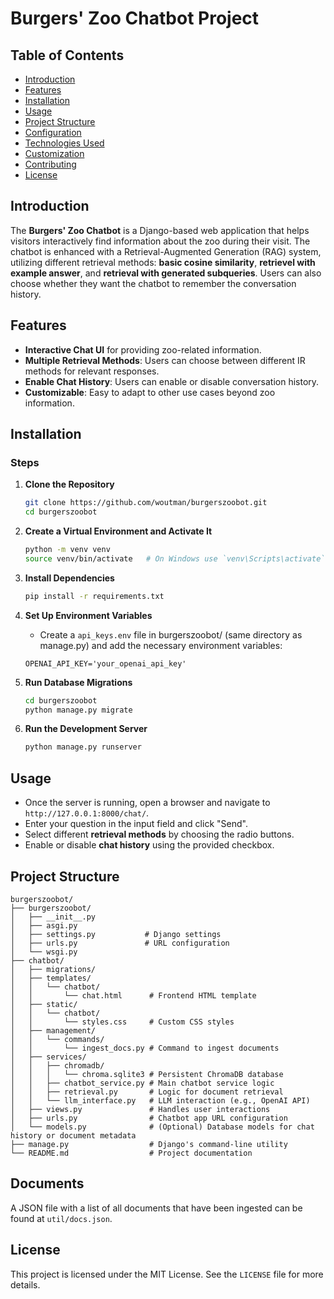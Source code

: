 # Burgers' Zoo Chatbot Project

## Table of Contents
- [Introduction](#introduction)
- [Features](#features)
- [Installation](#installation)
- [Usage](#usage)
- [Project Structure](#project-structure)
- [Configuration](#configuration)
- [Technologies Used](#technologies-used)
- [Customization](#customization)
- [Contributing](#contributing)
- [License](#license)

## Introduction
The **Burgers' Zoo Chatbot** is a Django-based web application that helps visitors interactively find information about the zoo during their visit. The chatbot is enhanced with a Retrieval-Augmented Generation (RAG) system, utilizing different retrieval methods: **basic cosine similarity**, **retrievel with example answer**, and **retrieval with generated subqueries**. Users can also choose whether they want the chatbot to remember the conversation history.

## Features
- **Interactive Chat UI** for providing zoo-related information.
- **Multiple Retrieval Methods**: Users can choose between different IR methods for relevant responses.
- **Enable Chat History**: Users can enable or disable conversation history.
- **Customizable**: Easy to adapt to other use cases beyond zoo information.

## Installation

### Steps

1. **Clone the Repository**
   ```sh
   git clone https://github.com/woutman/burgerszoobot.git
   cd burgerszoobot
   ```

2. **Create a Virtual Environment and Activate It**
   ```sh
   python -m venv venv
   source venv/bin/activate   # On Windows use `venv\Scripts\activate`
   ```

3. **Install Dependencies**
   ```sh
   pip install -r requirements.txt
   ```

4. **Set Up Environment Variables**
   - Create a `api_keys.env` file in burgerszoobot/ (same directory as manage.py) and add the necessary environment variables:

   ```env
   OPENAI_API_KEY='your_openai_api_key'
   ```

5. **Run Database Migrations**
   ```sh
   cd burgerszoobot
   python manage.py migrate
   ```

6. **Run the Development Server**
   ```sh
   python manage.py runserver
   ```

## Usage

- Once the server is running, open a browser and navigate to `http://127.0.0.1:8000/chat/`.
- Enter your question in the input field and click "Send".
- Select different **retrieval methods** by choosing the radio buttons.
- Enable or disable **chat history** using the provided checkbox.

## Project Structure

```
burgerszoobot/
├── burgerszoobot/
│   ├── __init__.py
│   ├── asgi.py 
│   ├── settings.py           # Django settings
│   ├── urls.py               # URL configuration
│   └── wsgi.py
├── chatbot/
│   ├── migrations/
│   ├── templates/
│   │   └── chatbot/
│   │       └── chat.html      # Frontend HTML template
│   ├── static/
│   │   └── chatbot/
│   │       └── styles.css     # Custom CSS styles
│   ├── management/
│   │   └── commands/
│   │       └── ingest_docs.py # Command to ingest documents
│   ├── services/
│   │   ├── chromadb/
│   │   │   └── chroma.sqlite3 # Persistent ChromaDB database
│   │   ├── chatbot_service.py # Main chatbot service logic
│   │   ├── retrieval.py       # Logic for document retrieval
│   │   └── llm_interface.py   # LLM interaction (e.g., OpenAI API)
│   ├── views.py               # Handles user interactions
│   ├── urls.py                # Chatbot app URL configuration
│   └── models.py              # (Optional) Database models for chat history or document metadata
├── manage.py                  # Django's command-line utility
└── README.md                  # Project documentation
```

## Documents
A JSON file with a list of all documents that have been ingested can be found at `util/docs.json`.

## License

This project is licensed under the MIT License. See the `LICENSE` file for more details.

